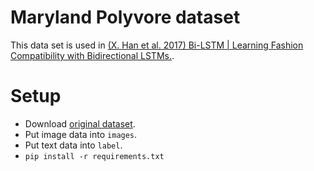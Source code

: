 # Maryland Polyvore dataset

This data set is used in [(X. Han et al. 2017) Bi-LSTM | Learning Fashion Compatibility with Bidirectional LSTMs.](https://arxiv.org/pdf/1707.05691.pdf).


# Setup

- Download [original dataset](https://github.com/xthan/polyvore-dataset).
- Put image data into `images`.
- Put text data into `label`.
- `pip install -r requirements.txt`